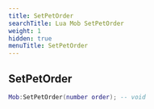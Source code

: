 ```yaml
---
title: SetPetOrder
searchTitle: Lua Mob SetPetOrder
weight: 1
hidden: true
menuTitle: SetPetOrder
---
```

## SetPetOrder
```lua
Mob:SetPetOrder(number order); -- void
```